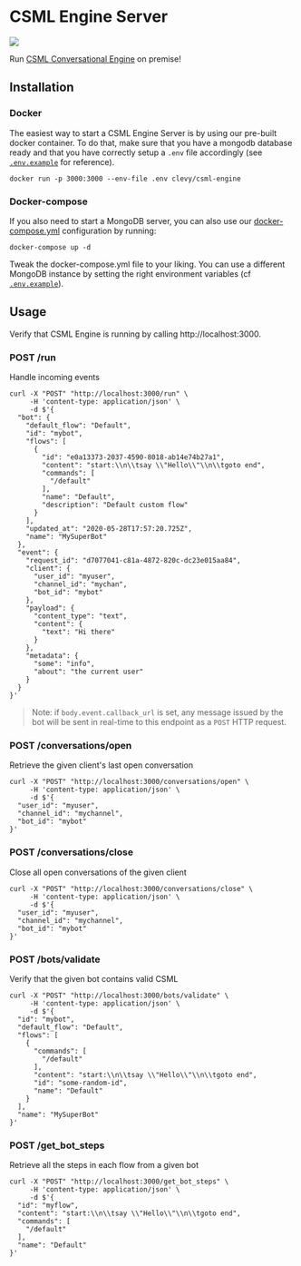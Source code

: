 # CSML Engine Server

![](https://github.com/csml-by-clevy/csml-engine-docker/workflows/.github/workflows/docker-image.yml/badge.svg?event=release)

Run [CSML Conversational Engine](https://csml.dev) on premise!

## Installation

### Docker

The easiest way to start a CSML Engine Server is by using our pre-built docker container. To do that, make sure that you have a mongodb database ready and that you have correctly setup a `.env` file accordingly (see [`.env.example`](https://github.com/CSML-by-Clevy/csml-engine-docker/blob/master/.env.example) for reference).

```
docker run -p 3000:3000 --env-file .env clevy/csml-engine
```

### Docker-compose

If you also need to start a MongoDB server, you can also use our [docker-compose.yml](https://github.com/CSML-by-Clevy/csml-engine-docker/blob/master/docker-compose.yml) configuration by running:

```
docker-compose up -d
```

Tweak the docker-compose.yml file to your liking. You can use a different MongoDB instance by setting the right environment variables (cf [`.env.example`](https://github.com/CSML-by-Clevy/csml-engine-docker/blob/master/.env.example)).

## Usage

Verify that CSML Engine is running by calling http://localhost:3000.

### POST /run

Handle incoming events

```shell
curl -X "POST" "http://localhost:3000/run" \
     -H 'content-type: application/json' \
     -d $'{
  "bot": {
    "default_flow": "Default",
    "id": "mybot",
    "flows": [
      {
        "id": "e0a13373-2037-4590-8018-ab14e74b27a1",
        "content": "start:\\n\\tsay \\"Hello\\"\\n\\tgoto end",
        "commands": [
          "/default"
        ],
        "name": "Default",
        "description": "Default custom flow"
      }
    ],
    "updated_at": "2020-05-28T17:57:20.725Z",
    "name": "MySuperBot"
  },
  "event": {
    "request_id": "d7077041-c81a-4872-820c-dc23e015aa84",
    "client": {
      "user_id": "myuser",
      "channel_id": "mychan",
      "bot_id": "mybot"
    },
    "payload": {
      "content_type": "text",
      "content": {
        "text": "Hi there"
      }
    },
    "metadata": {
      "some": "info",
      "about": "the current user"
    }
  }
}'
```
> Note: if `body.event.callback_url` is set, any message issued by the bot will be sent in real-time to this endpoint as a `POST` HTTP request.

### POST /conversations/open

Retrieve the given client's last open conversation

```shell
curl -X "POST" "http://localhost:3000/conversations/open" \
     -H 'content-type: application/json' \
     -d $'{
  "user_id": "myuser",
  "channel_id": "mychannel",
  "bot_id": "mybot"
}'
```

### POST /conversations/close

Close all open conversations of the given client

```shell
curl -X "POST" "http://localhost:3000/conversations/close" \
     -H 'content-type: application/json' \
     -d $'{
  "user_id": "myuser",
  "channel_id": "mychannel",
  "bot_id": "mybot"
}'
```

### POST /bots/validate

Verify that the given bot contains valid CSML

```shell
curl -X "POST" "http://localhost:3000/bots/validate" \
     -H 'content-type: application/json' \
     -d $'{
  "id": "mybot",
  "default_flow": "Default",
  "flows": [
    {
      "commands": [
        "/default"
      ],
      "content": "start:\\n\\tsay \\"Hello\\"\\n\\tgoto end",
      "id": "some-random-id",
      "name": "Default"
    }
  ],
  "name": "MySuperBot"
}'
```

### POST /get_bot_steps

Retrieve all the steps in each flow from a given bot

```shell
curl -X "POST" "http://localhost:3000/get_bot_steps" \
     -H 'content-type: application/json' \
     -d $'{
  "id": "myflow",
  "content": "start:\\n\\tsay \\"Hello\\"\\n\\tgoto end",
  "commands": [
    "/default"
  ],
  "name": "Default"
}'
```

